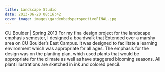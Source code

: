 ```yaml
---
title: Landscape Studio
date: 2013-06-20 08:16:42
cover_image: images\gardenbedsperspectiveFINAL.jpg
---
```

CU Boulder | Spring 2013
For my final design project for the landscape emphasis semester, I designed a boardwalk that
Extended over a marshy area on CU Boulder’s East Campus. It was designed to facilitate a learning environment which was appropriate for all ages. The emphasis for the design was on the planting plan, which used plants that would be appropriate for the climate as well as have staggered blooming seasons. All plant illustrations are sketched in ink and colored pencil.
